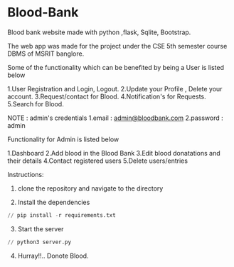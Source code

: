 # Blood-Bank
Blood bank website made with python ,flask, Sqlite, Bootstrap. 

The web app was made for the project under the  CSE 5th semester course DBMS of MSRIT banglore.

Some of the functionality which can be benefited by being a User is listed below

1.User Registration and Login, Logout.
2.Update your Profile , Delete your account.
3.Request/contact for Blood.
4.Notification's for Requests.
5.Search for Blood.

NOTE : admin's credentials 
1.email : admin@bloodbank.com
2.password : admin

Functionality for Admin is listed below

1.Dashboard
2.Add blood in the Blood Bank
3.Edit blood donatations and their details
4.Contact registered users
5.Delete users/entries

Instructions:

1. clone the repository and navigate to the directory 

2. Install the dependencies

```python
// pip install -r requirements.txt
```
3. Start the server

```python
// python3 server.py
```
4. Hurray!!.. Donote Blood.




